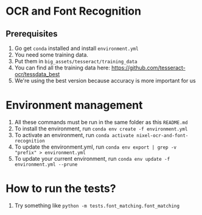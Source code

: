 # OCR and Font Recognition


## Prerequisites

1. Go get `conda` installed and install `environment.yml`
1. You need some training data.
2. Put them in `big_assets/tesseract/training_data`
3. You can find all the training data here: https://github.com/tesseract-ocr/tessdata_best
4. We're using the best version because accuracy is more important for us


# Environment management

1. All these commands must be run in the same folder as this `README.md`
1. To install the environment, run `conda env create -f environment.yml`
2. To activate an environment, run `conda activate nixel-ocr-and-font-recognition`
2. To update the environment.yml, run `conda env export | grep -v "prefix" > environment.yml`
3. To update your current environment, run `conda env update -f environment.yml --prune`

# How to run the tests?

1. Try something like `python -m tests.font_matching.font_matching`
